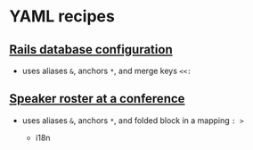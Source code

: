 # YAML recipes

## [Rails database configuration](recipes/rails_database_configuration.md)

- uses aliases `&`, anchors `*`, and merge keys `<<:`

## [Speaker roster at a conference](recipes/speaker_roster.md)

- uses aliases `&`, anchors `*`, and folded block in a mapping `: >`

  - i18n
